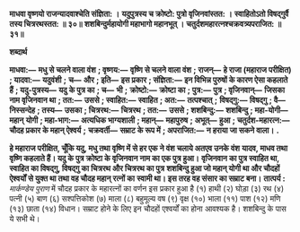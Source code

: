 **माधवा वृष्णयो राजन्यादवाश्चेति संज्ञिता: ।** **यदुपुत्रस्य च क्रोष्टो: पुत्रो वृजिनवांस्तत: ।** **स्वाहितोऽतो विषद्गुर्वै तस्य चित्ररथस्तत: ॥ ३०॥** **शशबिन्दुर्महायोगी महाभागो महानभूत् ।** **चतुर्दशमहारत्नश्चक्रवत्र्यपराजित: ॥ ३१॥** 

**शब्दार्थ** 

**माधवा:—** **मधु से चलने वाला वंश** **; वृष्णय:—** **वृष्णि से चलने वाला वंश** **; राजन्—** **हे राजा (महाराज परीक्षित)** **; यादवा:—** **यदुवंशी** **;** **च—** **और** **; इति—** **इस प्रकार** **; संज्ञिता:—** **इन विभिन्न पुरुषों के कारण ऐसा कहलाते हैं** **; यदु-पुत्रस्य—** **यदु के पुत्र का** **; च—** **भी** **;** **क्रोष्टो:—** **क्रोष्टा का** **; पुत्र:—** **पुत्र** **; वृजिनवान्—** **जिसका नाम वृजिनवान था** **; तत:—** **उससे** **; स्वाहित:—** **स्वाहित** **; अत:—** **तत्पश्चात्** **;** **विषद्गु:—** **विषद्गु** **; वै—** **निस्सन्देह** **; तस्य—** **उसका** **; चित्ररथ:—** **चित्ररथ** **; तत:—** **उससे** **; शशबिन्दु:—** **शशबिन्दु** **; महा-योगी—** **महान्** **योगी** **; महा-भाग:—** **अत्यधिक भाग्यशाली** **; महान्—** **महापुरुष** **; अभूत्—** **हुआ** **; चतुर्दश-महारत्न:—** **चौदह प्रकार के महान् ऐश्वर्य** **;** **चक्रवर्ती—** **सम्राट के रूप में** **; अपराजित:—** **न हराया जा सकने वाला।** **.** 

**हे महाराज परीक्षित, चूँकि यदु, मधु तथा वृष्णि में से हर एक ने वंश चलाये अतएव उनके वंश** **यादव, माधव तथा वृष्णि कहलाते हैं। यदु के पुत्र क्रोष्टा के वृजिनवान नाम का एक पुत्र हुआ।** **वृजिनवान का पुत्र स्वाहित था, स्वाहित का विषद्गु, विषद्गु का चित्ररथ और चित्ररथ का पुत्र** **शशबिन्दु हुआ जो महान् योगी था और चौदहों ऐश्वर्यों से युक्त था तथा वह चौदह महान् रत्नों का** **स्वामी था। इस तरह वह संसार का सम्राट बना।** **तात्पर्य :** *मार्कण्डेय पुराण* में चौदह प्रकार के महारत्नों का वर्णन इस प्रकार हुआ है (१) हाथी (२) घोड़ा (३) रथ (४) पत्नी (५) बाण (६) सश्पत्तिकोश (७) माला (८) बहुमूल्य वष (९) वृक्ष (१०) भाला (११) पाश (१२) मणि (१३) छाता (१४) विधान। सम्राट होने के लिए इन चौदहों एश्वर्यों का होना आवश्यक है। शशबिन्दु के पास ये सभी थे।  
